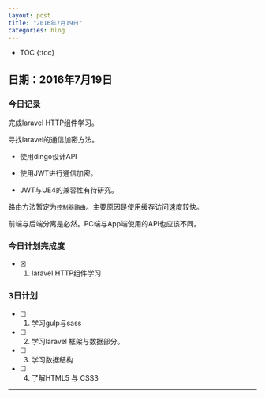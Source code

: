```yaml
---
layout: post
title: "2016年7月19日"
categories: blog
---
```


* TOC
{:toc}

## 日期：2016年7月19日

### 今日记录

完成laravel HTTP组件学习。

寻找laravel的通信加密方法。

* 使用dingo设计API

* 使用JWT进行通信加密。

* JWT与UE4的兼容性有待研究。

路由方法暂定为`控制器路由`。主要原因是使用缓存访问速度较快。

前端与后端分离是必然。PC端与App端使用的API也应该不同。


### 今日计划完成度

- [X] 1. laravel HTTP组件学习

### 3日计划

- [ ] 1. 学习gulp与sass

- [ ] 2. 学习laravel 框架与数据部分。 

- [ ] 3. 学习数据结构

- [ ] 4. 了解HTML5 与 CSS3


----